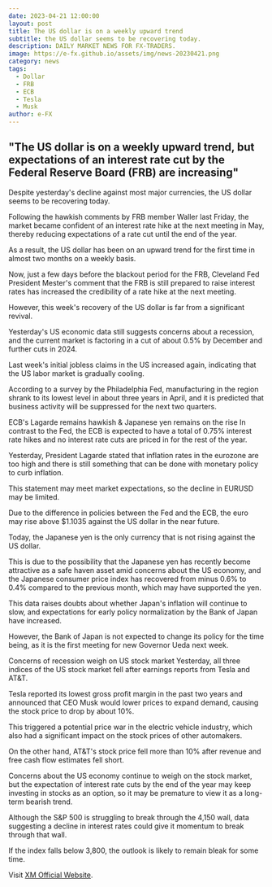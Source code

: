 ```yaml
---
date: 2023-04-21 12:00:00
layout: post
title: The US dollar is on a weekly upward trend
subtitle: the US dollar seems to be recovering today.
description: DAILY MARKET NEWS FOR FX-TRADERS.
image: https://e-fx.github.io/assets/img/news-20230421.png
category: news
tags:
  - Dollar
  - FRB
  - ECB
  - Tesla
  - Musk
author: e-FX
---
```


## "The US dollar is on a weekly upward trend, but expectations of an interest rate cut by the Federal Reserve Board (FRB) are increasing"

Despite yesterday's decline against most major currencies, the US dollar seems to be recovering today.

Following the hawkish comments by FRB member Waller last Friday, the market became confident of an interest rate hike at the next meeting in May, thereby reducing expectations of a rate cut until the end of the year.

As a result, the US dollar has been on an upward trend for the first time in almost two months on a weekly basis.

Now, just a few days before the blackout period for the FRB, Cleveland Fed President Mester's comment that the FRB is still prepared to raise interest rates has increased the credibility of a rate hike at the next meeting.

However, this week's recovery of the US dollar is far from a significant revival.

Yesterday's US economic data still suggests concerns about a recession, and the current market is factoring in a cut of about 0.5% by December and further cuts in 2024.

Last week's initial jobless claims in the US increased again, indicating that the US labor market is gradually cooling.

According to a survey by the Philadelphia Fed, manufacturing in the region shrank to its lowest level in about three years in April, and it is predicted that business activity will be suppressed for the next two quarters.

ECB's Lagarde remains hawkish & Japanese yen remains on the rise
In contrast to the Fed, the ECB is expected to have a total of 0.75% interest rate hikes and no interest rate cuts are priced in for the rest of the year.

Yesterday, President Lagarde stated that inflation rates in the eurozone are too high and there is still something that can be done with monetary policy to curb inflation.

This statement may meet market expectations, so the decline in EURUSD may be limited.

Due to the difference in policies between the Fed and the ECB, the euro may rise above $1.1035 against the US dollar in the near future.

Today, the Japanese yen is the only currency that is not rising against the US dollar.

This is due to the possibility that the Japanese yen has recently become attractive as a safe haven asset amid concerns about the US economy, and the Japanese consumer price index has recovered from minus 0.6% to 0.4% compared to the previous month, which may have supported the yen.

This data raises doubts about whether Japan's inflation will continue to slow, and expectations for early policy normalization by the Bank of Japan have increased.

However, the Bank of Japan is not expected to change its policy for the time being, as it is the first meeting for new Governor Ueda next week.

Concerns of recession weigh on US stock market
Yesterday, all three indices of the US stock market fell after earnings reports from Tesla and AT&T.

Tesla reported its lowest gross profit margin in the past two years and announced that CEO Musk would lower prices to expand demand, causing the stock price to drop by about 10%.

This triggered a potential price war in the electric vehicle industry, which also had a significant impact on the stock prices of other automakers.

On the other hand, AT&T's stock price fell more than 10% after revenue and free cash flow estimates fell short.

Concerns about the US economy continue to weigh on the stock market, but the expectation of interest rate cuts by the end of the year may keep investing in stocks as an option, so it may be premature to view it as a long-term bearish trend.

Although the S&P 500 is struggling to break through the 4,150 wall, data suggesting a decline in interest rates could give it momentum to break through that wall.

If the index falls below 3,800, the outlook is likely to remain bleak for some time.




Visit [XM Official Website](https://clicks.pipaffiliates.com/c?c=550036&l=en&p=0).